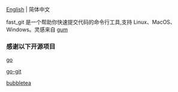 [English](README.md) | 简体中文

fast_git 是一个帮助你快速提交代码的命令行工具,支持 Linux、MacOS、Windows。灵感来自 [gum](https://github.com/charmbracelet/gum)

### 感谢以下开源项目

[go](https://github.com/golang/go)

[go-git](https://github.com/go-git/go-git)

[bubbletea](github.com/charmbracelet/bubbletea)
